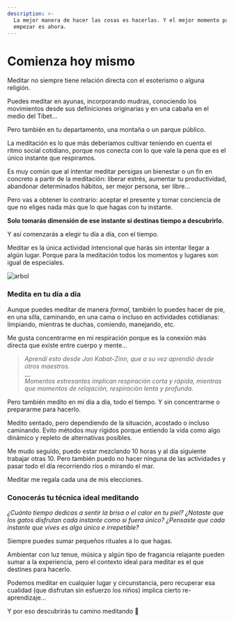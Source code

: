 ```yaml
---
description: >-
  La mejor manera de hacer las cosas es hacerlas. Y el mejor momento para
  empezar es ahora.
---
```


# Comienza hoy mismo

Meditar no siempre tiene relación directa con el esoterismo o alguna religión.

Puedes meditar en ayunas, incorporando mudras, conociendo los movimientos desde sus definiciones originarias y en una cabaña en el medio del Tíbet...

Pero también en tu departamento, una montaña o un parque público.

La meditación es lo que más deberíamos cultivar teniendo en cuenta el ritmo social cotidiano, porque nos conecta con lo que vale la pena que es el único instante que respiramos.

Es muy común que al intentar meditar persigas un bienestar o un fin en concreto a partir de la meditación: liberar estrés, aumentar tu productividad, abandonar determinados hábitos, ser mejor persona, ser libre...

Pero vas a obtener lo contrario: aceptar el presente y tomar conciencia de que no eliges nada más que lo que hagas con tu instante.

**Solo tomarás dimensión de ese instante si destinas tiempo a descubrirlo.**

Y así comenzarás a elegir tu día a día, con el tiempo.

Meditar es la única actividad intencional que harás sin intentar llegar a algún lugar. Porque para la meditación todos los momentos y lugares son igual de especiales.

![arbol](https://user-images.githubusercontent.com/121636966/210469130-b583add6-96b0-4412-9124-bb41c9e6cd43.jpg)

### Medita en tu día a día

Aunque puedes meditar de manera _formal_, también lo puedes hacer de pie, en una silla, caminando, en una cama o incluso en actividades cotidianas: limpiando, mientras te duchas, comiendo, manejando, etc.

Me gusta concentrarme en mi respiración porque es la conexión más directa que existe entre cuerpo y mente...

> _Aprendí esto desde Jon Kabat-Zinn, que a su vez aprendió desde otros maestros._\
> __\
> _Momentos estresantes implican respiración corta y rápida, mientras que momentos de relajación, respiración lenta y profunda._

Pero también medito en mi día a día, todo el tiempo. Y sin concentrarme o prepararme para hacerlo.

Medito sentado, pero dependiendo de la situación, acostado o incluso caminando. Evito métodos muy rígidos porque entiendo la vida como algo dinámico y repleto de alternativas posibles.

Me mudo seguido, puedo estar mezclando 10 horas y al día siguiente trabajar otras 10. Pero también puedo no hacer ninguna de las actividades y pasar todo el día recorriendo ríos o mirando el mar.

Meditar me regala cada una de mis elecciones.

### Conocerás tu técnica ideal meditando

_¿Cuánto tiempo dedicas a sentir la brisa o el calor en tu piel? ¿Notaste que los gatos disfrutan cada instante como si fuera único? ¿Pensaste que cada instante que vives es algo único e irrepetible?_

Siempre puedes sumar pequeños rituales a lo que hagas.

Ambientar con luz tenue, música y algún tipo de fragancia relajante pueden sumar a la experiencia, pero el contexto ideal para meditar es el que destines para hacerlo.

Podemos meditar en cualquier lugar y circunstancia, pero recuperar esa cualidad (que disfrutan sin esfuerzo los niños) implica cierto re-aprendizaje...

Y por eso descubrirás tu camino meditando 🙏
